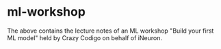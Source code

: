 # ml-workshop

The above contains the lecture notes of an ML workshop "Build your first ML model"  held by Crazy Codigo on behalf of iNeuron.

